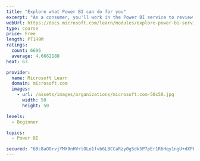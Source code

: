 ```yaml
---
title: "Explore what Power BI can do for you"
excerpt: "As a consumer, you'll work in the Power BI service to review and interact with content that has been shared with you. This module provides the foundational information that you need to work effectively in the Power BI service."
webUrl: https://docs.microsoft.com/learn/modules/explore-power-bi-service/
type: course
price: Free
length: PT1H9M
ratings:
  count: 6696
  average: 4.6662188
heat: 63

provider:
  name: Microsoft Learn
  domain: microsoft.com
  images:
    - url: /assets/images/organizations/microsoft.com-50x50.jpg
      width: 50
      height: 50

levels:
  - Beginner

topics:
  - Power BI

secured: "6Bc8aOOrvjYMX9nHVrlOLo1fvb6LBCCaRzy0gSdk5P7pEr1R6Hqy1ngU+dXPLsNj4L1oGtA3+rKzaAiLP3IQ+t7fswLR4L52AiFOC8RKl2+uDxcxdnKlpk+UKGoFbmBwLxFZr1e5IDa4febA2SjjhWiMP1oqCWV5juJ4BQ+ikzoGECqpv9M+LPZNLMlf3X4KDMSHXDqF7PnNmJAyQ3VPr7mcGjzqZm9hfEld8lw5N8dWhFeGT46cyxpd0fY7RBw9lpDuz6x5KM8k+2+ZpZa1uuqlWVsg1PHErZWc4STwPNpBEyIXqHMGa0MJj3jG9l2pDXZZljQxz5lvznrRH2TURhgduKq+ljgqlMTpGxLPi55NkJg+NkdoQVSj2D3Zbs/JqN/rLF1mrBn1VB2/FbdgXtlf74KOjK2ob5KhpsYWbec=;1QXk7FbJ9zAMteNYwv5/pQ=="
---
```


